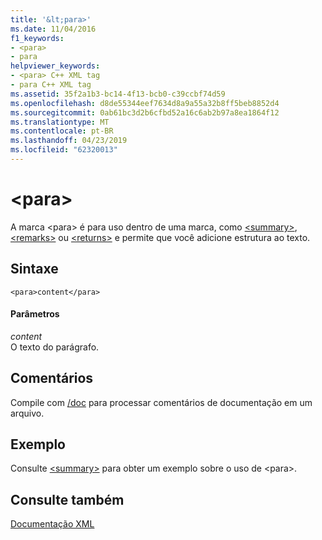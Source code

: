 ```yaml
---
title: '&lt;para>'
ms.date: 11/04/2016
f1_keywords:
- <para>
- para
helpviewer_keywords:
- <para> C++ XML tag
- para C++ XML tag
ms.assetid: 35f2a1b3-bc14-4f13-bcb0-c39ccbf74d59
ms.openlocfilehash: d8de55344eef7634d8a9a55a32b8ff5beb8852d4
ms.sourcegitcommit: 0ab61bc3d2b6cfbd52a16c6ab2b97a8ea1864f12
ms.translationtype: MT
ms.contentlocale: pt-BR
ms.lasthandoff: 04/23/2019
ms.locfileid: "62320013"
---
```

# <a name="ltparagt"></a>&lt;para&gt;

A marca \<para> é para uso dentro de uma marca, como [\<summary>](summary-visual-cpp.md), [\<remarks>](remarks-visual-cpp.md) ou [\<returns>](returns-visual-cpp.md) e permite que você adicione estrutura ao texto.

## <a name="syntax"></a>Sintaxe

```
<para>content</para>
```

#### <a name="parameters"></a>Parâmetros

*content*<br/>
O texto do parágrafo.

## <a name="remarks"></a>Comentários

Compile com [/doc](doc-process-documentation-comments-c-cpp.md) para processar comentários de documentação em um arquivo.

## <a name="example"></a>Exemplo

Consulte [\<summary>](summary-visual-cpp.md) para obter um exemplo sobre o uso de \<para>.

## <a name="see-also"></a>Consulte também

[Documentação XML](xml-documentation-visual-cpp.md)